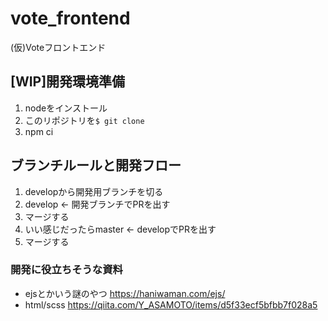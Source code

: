 # vote_frontend
(仮)Voteフロントエンド

## [WIP]開発環境準備
1. nodeをインストール
2. このリポジトリを`$ git clone`
3. npm ci

## ブランチルールと開発フロー
1. developから開発用ブランチを切る
2. develop ← 開発ブランチでPRを出す
3. マージする
4. いい感じだったらmaster ← developでPRを出す
5. マージする

### 開発に役立ちそうな資料
* ejsとかいう謎のやつ https://haniwaman.com/ejs/
* html/scss https://qiita.com/Y_ASAMOTO/items/d5f33ecf5bfbb7f028a5
